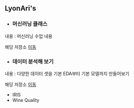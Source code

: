 ## LyonAri's

* ### 머신러닝 클래스
내용 : 머신러닝 수업 내용

해당 저장소 [이동](https://github.com/LyonAri/ML_LIB_CLASS)

* ### 데이터 분석해 보기
내용 : 다양한 데이터 셋을 기본 EDA부터 기본 모델까지 만들어보기

해당 저장소 [이동](https://github.com/LyonAri/MyDataAnalysis)
  * IRIS
  * Wine Quality


<!--
**LyonAri/LyonAri** is a ✨ _special_ ✨ repository because its `README.md` (this file) appears on your GitHub profile.

Here are some ideas to get you started:


- 🔭 I’m currently a college student.
- 🌱 I’m currently learning about machine learning.
- 👯 I’m looking to collaborate on ...
- 🤔 I’m looking for help with ...
- 💬 Ask me about ...
- 📫 How to reach me: ...
- 😄 Pronouns: ...
- ⚡ Fun fact: ...

-->

